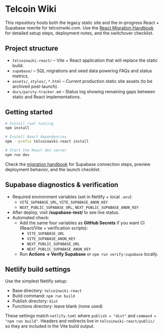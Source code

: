 # Telcoin Wiki

This repository hosts both the legacy static site and the in-progress React + Supabase rewrite for telcoinwiki.com. Use the [React Migration Handbook](docs/migration.md) for detailed setup steps, deployment notes, and the switchover checklist.

## Project structure

- `telcoinwiki-react/` – Vite + React application that will replace the static build.
- `supabase/` – SQL migrations and seed data powering FAQs and status metrics.
- `assets/`, `styles/`, `*.html` – Current production static site assets (to be archived post-launch).
- `docs/parity-tracker.md` – Status log showing remaining gaps between static and React implementations.

## Getting started

```bash
# Install root tooling
npm install

# Install React dependencies
npm --prefix telcoinwiki-react install

# Start the React dev server
npm run dev
```

Check the [migration handbook](docs/migration.md) for Supabase connection steps, preview deployment behavior, and the launch checklist.

## Supabase diagnostics & verification

- Required environment variables (set in Netlify + local `.env`):
  - `VITE_SUPABASE_URL`, `VITE_SUPABASE_ANON_KEY`
  - `NEXT_PUBLIC_SUPABASE_URL`, `NEXT_PUBLIC_SUPABASE_ANON_KEY`
- After deploy, visit **/supabase-test/** to see live status.
- Automated check:
  - Add the same four variables as **GitHub Secrets** if you want CI (React/Vite + verification scripts):
    - `VITE_SUPABASE_URL`
    - `VITE_SUPABASE_ANON_KEY`
    - `NEXT_PUBLIC_SUPABASE_URL`
    - `NEXT_PUBLIC_SUPABASE_ANON_KEY`
  - Run **Actions → Verify Supabase** or `npm run verify:supabase` locally.

## Netlify build settings

Use the simplest Netlify setup:

- Base directory: `telcoinwiki-react`
- Build command: `npm run build`
- Publish directory: `dist`
- Functions directory: leave blank (none used)

These settings match `netlify.toml` where `publish = "dist"` and `command = "npm run build"`. Headers and redirects live in `telcoinwiki-react/public/` so they are included in the Vite build output.
